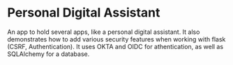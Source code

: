 # Personal Digital Assistant
An app to hold several apps, like a personal digital assistant.
It also demonstrates how to add various security features when working with flask
(CSRF, Authentication). It uses OKTA and OIDC for athentication, as well as
SQLAlchemy for a database.
